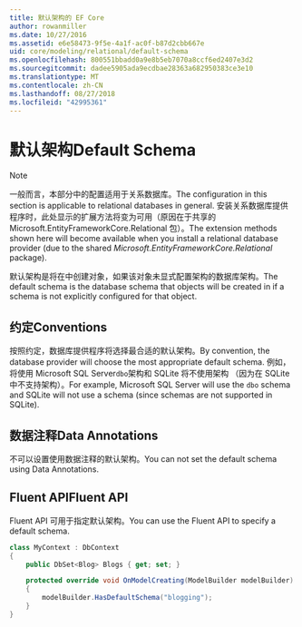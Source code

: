 ```yaml
---
title: 默认架构的 EF Core
author: rowanmiller
ms.date: 10/27/2016
ms.assetid: e6e58473-9f5e-4a1f-ac0f-b87d2cbb667e
uid: core/modeling/relational/default-schema
ms.openlocfilehash: 800551bbadd0a9e8b5eb7070a8ccf6ed2407e3d2
ms.sourcegitcommit: dadee5905ada9ecdbae28363a682950383ce3e10
ms.translationtype: MT
ms.contentlocale: zh-CN
ms.lasthandoff: 08/27/2018
ms.locfileid: "42995361"
---
```

# <a name="default-schema"></a><span data-ttu-id="e9b9a-102">默认架构</span><span class="sxs-lookup"><span data-stu-id="e9b9a-102">Default Schema</span></span>

> [!NOTE]  
> <span data-ttu-id="e9b9a-103">一般而言，本部分中的配置适用于关系数据库。</span><span class="sxs-lookup"><span data-stu-id="e9b9a-103">The configuration in this section is applicable to relational databases in general.</span></span> <span data-ttu-id="e9b9a-104">安装关系数据库提供程序时，此处显示的扩展方法将变为可用（原因在于共享的 Microsoft.EntityFrameworkCore.Relational 包）。</span><span class="sxs-lookup"><span data-stu-id="e9b9a-104">The extension methods shown here will become available when you install a relational database provider (due to the shared *Microsoft.EntityFrameworkCore.Relational* package).</span></span>

<span data-ttu-id="e9b9a-105">默认架构是将在中创建对象，如果该对象未显式配置架构的数据库架构。</span><span class="sxs-lookup"><span data-stu-id="e9b9a-105">The default schema is the database schema that objects will be created in if a schema is not explicitly configured for that object.</span></span>

## <a name="conventions"></a><span data-ttu-id="e9b9a-106">约定</span><span class="sxs-lookup"><span data-stu-id="e9b9a-106">Conventions</span></span>

<span data-ttu-id="e9b9a-107">按照约定，数据库提供程序将选择最合适的默认架构。</span><span class="sxs-lookup"><span data-stu-id="e9b9a-107">By convention, the database provider will choose the most appropriate default schema.</span></span> <span data-ttu-id="e9b9a-108">例如，将使用 Microsoft SQL Server`dbo`架构和 SQLite 将不使用架构 （因为在 SQLite 中不支持架构）。</span><span class="sxs-lookup"><span data-stu-id="e9b9a-108">For example, Microsoft SQL Server will use the `dbo` schema and SQLite will not use a schema (since schemas are not supported in SQLite).</span></span>

## <a name="data-annotations"></a><span data-ttu-id="e9b9a-109">数据注释</span><span class="sxs-lookup"><span data-stu-id="e9b9a-109">Data Annotations</span></span>

<span data-ttu-id="e9b9a-110">不可以设置使用数据注释的默认架构。</span><span class="sxs-lookup"><span data-stu-id="e9b9a-110">You can not set the default schema using Data Annotations.</span></span>

## <a name="fluent-api"></a><span data-ttu-id="e9b9a-111">Fluent API</span><span class="sxs-lookup"><span data-stu-id="e9b9a-111">Fluent API</span></span>

<span data-ttu-id="e9b9a-112">Fluent API 可用于指定默认架构。</span><span class="sxs-lookup"><span data-stu-id="e9b9a-112">You can use the Fluent API to specify a default schema.</span></span>

<!-- [!code-csharp[Main](samples/core/relational/Modeling/FluentAPI/Samples/Relational/DefaultSchema.cs?highlight=7)] -->
``` csharp
class MyContext : DbContext
{
    public DbSet<Blog> Blogs { get; set; }

    protected override void OnModelCreating(ModelBuilder modelBuilder)
    {
        modelBuilder.HasDefaultSchema("blogging");
    }
}
```
